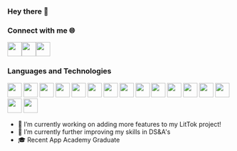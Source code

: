 ### Hey there 👋
### Connect with me 🌐
<a href="https://www.linkedin.com/in/daniel-guardado-106867197/"><img height="32" width="32" src="https://cdn.jsdelivr.net/npm/simple-icons@v3/icons/linkedin.svg" /></a><a href="https://angel.co/u/danielguardado"><img height="32" width="32" src="https://cdn.jsdelivr.net/npm/simple-icons@v3/icons/angellist.svg" /></a><a href="https://twitter.com/DanGuardado217"><img height="32" width="32" src="https://cdn.jsdelivr.net/npm/simple-icons@v3/icons/twitter.svg" /></a>
### Languages and Technologies
<img height="32" width="32" src="https://cdn.jsdelivr.net/npm/simple-icons@v3/icons/javascript.svg" /> <img height="32" width="32" src="https://cdn.jsdelivr.net/npm/simple-icons@v3/icons/ruby.svg" /> <img height="32" width="32" src="https://cdn.jsdelivr.net/npm/simple-icons@v3/icons/rubyonrails.svg" /> <img height="32" width="32" src="https://cdn.jsdelivr.net/npm/simple-icons@v3/icons/react.svg" /> <img height="32" width="32" src="https://cdn.jsdelivr.net/npm/simple-icons@v3/icons/redux.svg" /> <img height="32" width="32" src="https://cdn.jsdelivr.net/npm/simple-icons@v3/icons/node-dot-js.svg" /> <img height="32" width="32" src="https://cdn.jsdelivr.net/npm/simple-icons@v3/icons/html5.svg" /> <img height="32" width="32" src="https://cdn.jsdelivr.net/npm/simple-icons@v3/icons/css3.svg" /> <img height="32" width="32" src="https://cdn.jsdelivr.net/npm/simple-icons@v3/icons/firebase.svg" /> <img height="32" width="32" src="https://cdn.jsdelivr.net/npm/simple-icons@v3/icons/amazonaws.svg" /> <img height="32" width="32" src="https://cdn.jsdelivr.net/npm/simple-icons@v3/icons/mongodb.svg" /> <img height="32" width="32" src="https://cdn.jsdelivr.net/npm/simple-icons@v3/icons/postgresql.svg" /> <img height="32" width="32" src="https://cdn.jsdelivr.net/npm/simple-icons@v3/icons/webpack.svg" /> <img height="32" width="32" src="https://cdn.jsdelivr.net/npm/simple-icons@v3/icons/git.svg" /> <img height="32" width="32" src="https://cdn.jsdelivr.net/npm/simple-icons@v3/icons/jquery.svg" /> <img height="32" width="32" src="https://cdn.jsdelivr.net/npm/simple-icons@v3/icons/heroku.svg" />
- 👷 I’m currently working on adding more features to my LitTok project!
- 🌱 I’m currently further improving my skills in DS&A's
- 🎓 Recent App Academy Graduate
<!--
**DanielGuardado/DanielGuardado** is a ✨ _special_ ✨ repository because its `README.md` (this file) appears on your GitHub profile.

Here are some ideas to get you started:


- 👯 I’m looking to collaborate on ...
- 🤔 I’m looking for help with ...
- 💬 Ask me about ...
- 📫 How to reach me: ...
- 😄 Pronouns: ...
- ⚡ Fun fact: ...
-->
